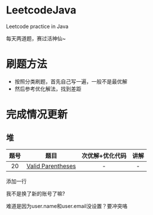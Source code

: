 # LeetcodeJava
Leetcode practice in Java

每天两道题，赛过活神仙~

# 刷题方法
* 按照分类刷题，首先自己写一遍，一般不是最优解
* 然后参考优化解法，找到差距

# 完成情况更新

## 堆

题号 | 题目 | 次优解+优化代码 | 讲解
:---: | :------------------: | :---------: | :---------: 
20 | [Valid Parentheses](https://leetcode-cn.com/problems/valid-parentheses) | - | - |

添加一行

我不是换了新的账号了嘛?

难道是因为user.name和user.email没设置？要冲突咯